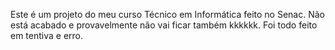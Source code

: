 Este é um projeto do meu curso Técnico em Informática feito no Senac. 
Não está acabado e provavelmente não vai ficar também kkkkkk.
Foi todo feito em tentiva e erro. 